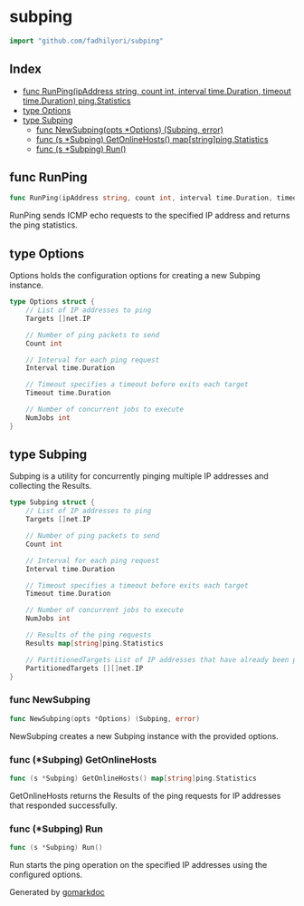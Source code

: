 <!-- Code generated by gomarkdoc. DO NOT EDIT -->

# subping

```go
import "github.com/fadhilyori/subping"
```

## Index

- [func RunPing\(ipAddress string, count int, interval time.Duration, timeout time.Duration\) ping.Statistics](<#RunPing>)
- [type Options](<#Options>)
- [type Subping](<#Subping>)
  - [func NewSubping\(opts \*Options\) \(Subping, error\)](<#NewSubping>)
  - [func \(s \*Subping\) GetOnlineHosts\(\) map\[string\]ping.Statistics](<#Subping.GetOnlineHosts>)
  - [func \(s \*Subping\) Run\(\)](<#Subping.Run>)


<a name="RunPing"></a>
## func RunPing

```go
func RunPing(ipAddress string, count int, interval time.Duration, timeout time.Duration) ping.Statistics
```

RunPing sends ICMP echo requests to the specified IP address and returns the ping statistics.

<a name="Options"></a>
## type Options

Options holds the configuration options for creating a new Subping instance.

```go
type Options struct {
    // List of IP addresses to ping
    Targets []net.IP

    // Number of ping packets to send
    Count int

    // Interval for each ping request
    Interval time.Duration

    // Timeout specifies a timeout before exits each target
    Timeout time.Duration

    // Number of concurrent jobs to execute
    NumJobs int
}
```

<a name="Subping"></a>
## type Subping

Subping is a utility for concurrently pinging multiple IP addresses and collecting the Results.

```go
type Subping struct {
    // List of IP addresses to ping
    Targets []net.IP

    // Number of ping packets to send
    Count int

    // Interval for each ping request
    Interval time.Duration

    // Timeout specifies a timeout before exits each target
    Timeout time.Duration

    // Number of concurrent jobs to execute
    NumJobs int

    // Results of the ping requests
    Results map[string]ping.Statistics

    // PartitionedTargets List of IP addresses that have already been partitioned for pinging.
    PartitionedTargets [][]net.IP
}
```

<a name="NewSubping"></a>
### func NewSubping

```go
func NewSubping(opts *Options) (Subping, error)
```

NewSubping creates a new Subping instance with the provided options.

<a name="Subping.GetOnlineHosts"></a>
### func \(\*Subping\) GetOnlineHosts

```go
func (s *Subping) GetOnlineHosts() map[string]ping.Statistics
```

GetOnlineHosts returns the Results of the ping requests for IP addresses that responded successfully.

<a name="Subping.Run"></a>
### func \(\*Subping\) Run

```go
func (s *Subping) Run()
```

Run starts the ping operation on the specified IP addresses using the configured options.

Generated by [gomarkdoc](<https://github.com/princjef/gomarkdoc>)
